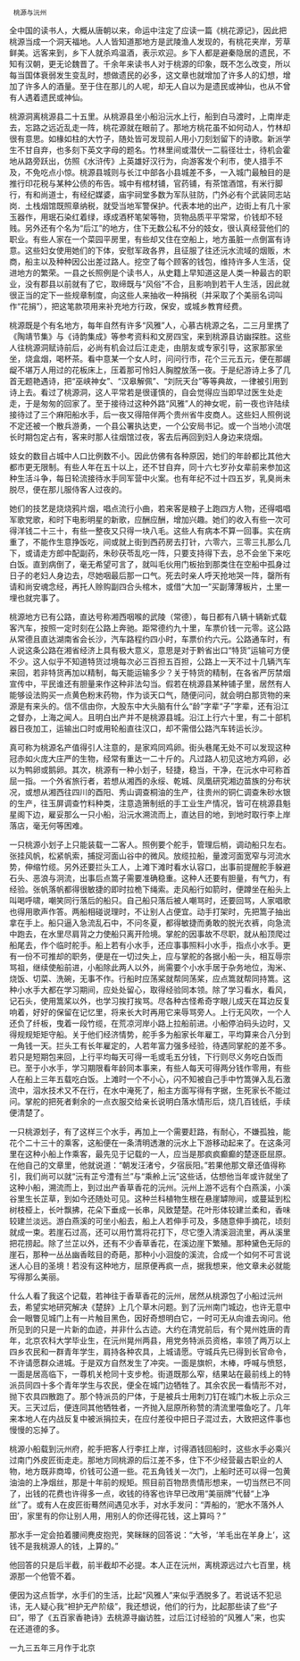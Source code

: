      桃源与沅州 

   全中国的读书人，大概从唐朝以来，命运中注定了应读一篇《桃花源记》，因此把桃源当成一个洞天福地。人人皆知道那地方是武陵渔人发现的，有桃花夹岸，芳草鲜美。远客来到，乡下人就杀鸡温酒，表示欢迎。乡下人都是避秦隐居的遗民，不知有汉朝，更无论魏晋了。千余年来读书人对于桃源的印象，既不怎么改变，所以每当国体衰弱发生变乱时，想做遗民的必多，这文章也就增加了许多人的幻想，增加了许多人的酒量。至于住在那儿的人呢，却无人自以为是遗民或神仙，也从不曾有人遇着遗民或神仙。

   桃源洞离桃源县二十五里。从桃源县坐小船沿沅水上行，船到白马渡时，上南岸走去，忘路之远近乱走一阵，桃花源就在眼前了。那地方桃花虽不如何动人，竹林却很有意思。如椽如柱的大竹子，随处皆可发现前人用小刀刻划留下的诗歌。新派学生不甘自弃，也多刻下英文字母的题名。竹林里间或潜伏一二翦径壮士，待机会霍地从路旁跃出，仿照《水浒传》上英雄好汉行为，向游客发个利市，使人措手不及，不免吃点小惊。桃源县城则与长江中部各小县城差不多，一入城门最触目的是推行印花税与某种公债的布告。城中有棺材铺，官药铺，有茶馆酒馆，有米行脚行，有和尚道士，有经纪媒婆，庙宇祠堂多数为军队驻防，门外必有个武装同志站岗．土栈烟馆既照章纳税，就受当地军警保护。代表本地的出产，边街上有几十家玉器作，用珉石染红着绿，琢成酒杯笔架等物，货物品质平平常常，价钱却不轻贱。另外还有个名为“后江”的地方，住下无数公私不分的妓女，很认真经营他们的职业。有些人家在一个菜园平房里，有些却又住在空船上，地方虽脏一点倒富有诗意。这些妇女使用她们的下体，安慰军政各界，且征服了往还沅水流域的烟贩，木商，船主以及种种因公出差过路人。挖空了每个顾客的钱包，维持许多人生活，促进地方的繁荣。一县之长照例是个读书人，从史籍上早知道这是人类一种最古的职业，没有郡县以前就有了它，取缔既与“风俗”不合，且影响到若干人生活，因此就很正当的定下一些规章制度，向这些人来抽收一种捐税（并采取了个美丽名词叫作“花捐”），把这笔款项用来补充地方行政，保安，或城乡教育经费。

   桃源既是个有名地方，每年自然有许多“风雅”人，心慕古桃源之名，二三月里携了《陶靖节集》与《诗韵集成》等参考资料和文房四宝，来到桃源县访幽探胜。这些人往桃源洞赋诗前后，必尚有机会过后江走走，由朋友或专家引导，这家那家坐坐，烧盒烟，喝杯茶。看中意某一个女人时，问问行市，花个三元五元，便在那龌龊不堪万人用过的花板床上，压着那可怜妇人胸膛放荡一夜。于是纪游诗上多了几首无题艳遇诗，把“巫峡神女”、“汉皋解佩”、“刘阮天台”等等典故，一律被引用到诗上去。看过了桃源洞，这人平常若是很谨慎的，自会觉得应当即早过医生处走走，于是匆匆的回家了。至于接待过这种外路“风雅”人的神女呢，前一夜也许陆续接待过了三个麻阳船水手，后一夜又得陪伴两个贵州省牛皮商人。这些妇人照例说不定还被一个散兵游勇，一个县公署执达吏，一个公安局书记。或一个当地小流氓长时期包定占有，客来时那人往烟馆过夜，客去后再回到妇人身边来烧烟。

   妓女的数目占城中人口比例数不小。因此仿佛有各种原因，她们的年龄都比其他大都市更无限制。有些人年在五十以上，还不甘自弃，同十六七岁孙女辈前来参加这种生活斗争，每日轮流接待水手同军营中火案。也有年纪不过十四五岁，乳臭尚未脱尽，便在那儿服侍客人过夜的。

   她们的技艺是烧烧鸦片烟，唱点流行小曲，若来客是粮子上跑四方人物，还得唱唱军歌党歌，和时下电影明星的新歌，应酬应酬，增加兴趣。她们的收入有些一次可得洋钱二十三十，有些一整夜又只得一块八毛。这些人有病本不算一回事。实在病重了，不能作生意挣饭吃，间或就上街到西药房去打针，六零六，三零三扎那么几下，或请走方郎中配副药，朱砂茯苓乱吃一阵，只要支持得下去，总不会坐下来吃白饭。直到病倒了，毫无希望可言了，就叫毛伙用门板抬到那类住在空船中孤身过日子的老妇人身边去，尽她咽最后那一口气。死去时亲人呼天抢地哭一阵，罄所有请和尚安魂念经，再托人赊购副四合头棺木，或借“大加一”买副薄薄板片，土里一埋也就完事了。

   桃源地方已有公路，直达号称湘西咽喉的武陵（常德），每日都有八辆十辆新式载客汽车，按照一定时刻在公路上奔驰。距常德约九十里，车票价钱一元零。这公路从常德且直达湖南省会长沙，汽车路程约四小时，车票价约六元。公路通车时，有人说这条公路在湘省经济上具有极大意义，意思是对于黔省出口“特货”运输可方便不少。这人似乎不知道特货过境每次必三百担五百担，公路上一天不过十几辆汽车来回，若非特货再加以精制，每天能运输多少？关于特货的精制，在各省严厉禁烟宣传中，平民谁还有胆量来作这种非法勾当。假若在桃源县某种铺子里，居然有人能够设法购买一点黄色粉末药物，作为谈天口气，随便问问，就会明白那货物的来源是有来头的。信不信由你，大股东中大头脑有什么“龄”字辈“子”字辈，还有沿江之督办，上海之闻人。且明白出产并不是桃源县城。沿江上行六十里，有二十部机器日夜加工，运输出口时或用轮船直往汉口，却不需借公路汽车转运长沙。

   真可称为桃源名产值得引人注意的，是家鸡同鸡卵。街头巷尾无处不可以发现这种冠赤如火庞大庄严的生物，经常有重达一二十斤的。凡过路人初见这地方鸡卵，必以为鸭卵或鹅卵。其次，桃源有一种小划子，轻捷，稳当，干净，在沅水中可称首屈一指。一个外省旅行者，若想从湘西的永绥、乾城、凤凰研究湘边苗族的分布状况，或想从湘西往四川的酉阳、秀山调查桐油的生产，往贵州的铜仁调查朱砂水银的生产，往玉屏调查竹料种类，注意造箫制纸的手工业生产情况，皆可在桃源县魁星阁下边，雇妥那么一只小船，沿沅水溯流而上，直达目的地，到地时取行李上岸落店，毫无何等困难。

   一只桃源小划子上只能装载一二客人。照例要个舵手，管理后梢，调动船只左右。张挂风帆，松紧帆索，捕捉河面山谷中的微风。放缆拉船，量渡河面宽窄与河流水势，伸缩竹缆。另外还要拦头工人，上滩下滩时看水认容口，出事前提醒舵手躲避石头、恶浪与泂流，出事后点篙子需要准确稳重。这种人还要有胆量，有气力，有经验。张帆落帆都得很敏捷的即时拉桅下绳索。走风船行如箭时，便蹲坐在船头上叫喝呼啸，嘲笑同行落后的船只。自己船只落后被人嘲骂时，还要回骂，人家唱歌也得用歌声作答。两船相碰说理时，不让别人占便宜。动手打架时，先把篙子抽出拿在手上。船只逼入急流乱石中，不问冬夏，都得敏捷而勇敢的脱光衣裤，向急流中跑去，在水里尽肩背之力使船只离开险境。掌舵的因事故不尽职，就从船顶爬过船尾去，作个临时舵手。船上若有小水手，还应事事照料小水手，指点小水手。更有一份不可推却的职务，便是在一切过失上，应与掌舵的各据小船一头，相互辱宗骂祖，继续使船前进，小船除此两人以外，尚需要个小水手居于杂务地位，淘米、烧饭、切菜、洗碗，无事不作。行船时应荡桨就帮同荡桨，应点篙就帮同持篙。这种小水手大都在学习期间，应处处留心，取得经验同本领。除了学习看水，看风，记石头，使用篙桨以外，也学习挨打挨骂。尽各种古怪希奇字眼儿成天在耳边反复响着，好好的保留在记忆里，将来长大时再用它来辱骂旁人。上行无风吹，一个人还负了纤板，曳着一段竹缆，在荒凉河岸小路上拉船前进。小船停泊码头边时，又得规规矩矩守船。关于他们经济情势，舵手多为船家长年雇工，平均算来合八分到一角钱一天。拦头工有长年雇定的，人若年富力强多经验，待遇同掌舵的差不多。若只是短期包来回，上行平均每天可得一毛或毛五分钱，下行则尽义务吃白饭而已。至于小水手，学习期限看年龄同本事来，有些人每天可得两分钱作零用，有些人在船上三年五载吃白饭。上滩时一个不小心，闪不知被自己手中竹篙弹入乱石激流中，泅水技术又不在行，在水中淹死了，船主方面写得有字据，生死家长不能过问。掌舵的把死者剩余的一点衣服交给亲长说明白落水情形后，烧几百钱纸，手续便清楚了。

   一只桃源划子，有了这样三个水手，再加上一个需要赶路，有耐心，不嫌孤独，能花个二十三十的乘客，这船便在一条清明透澈的沅水上下游移动起来了。在这条河里在这种小船上作乘客，最先见于记载的一人，应当是那疯疯癫癫的楚逐臣屈原。在他自己的文章里，他就说道：“朝发汪渚兮，夕宿辰阳。”若果他那文章还值得称引，我们尚可以就“沅有芷兮澧有兰”与“乘舲上沅”这些话，估想他当年或许就坐了这种小船，溯流而上，到过出产香草香花的沅州。沅州上游不远有个白燕溪，小溪谷里生长芷草，到如今还随处可见。这种兰科植物生根在悬崖罅隙间，或蔓延到松树枝桠上，长叶飘拂，花朵下垂成一长串，风致楚楚。花叶形体较建兰柔和，香味较建兰淡远。游白燕溪的可坐小船去，船上人若伸手可及，多随意伸手摘花，顷刻就成一束。若崖石过高，还可以用竹篙将花打下，尽它堕入清溪洄流里，再从溪里把花捞起。除了兰芷以外，还有不少香草香花，在溪边崖下繁殖。那种黛色无际的崖石，那种一丛丛幽香眩目的奇葩，那种小小洄旋的溪流，合成一个如何不可言说迷人心目的圣境！若没有这种地方，屈原便再疯一点，据我想来，他文章未必就能写得那么美丽。

   什么人看了我这个记载，若神往于香草香花的沅州，居然从桃源包了小船过沅州去，希望实地研究解决《楚辞》上几个草木问题。到了沅州南门城边，也许无意中会一眼瞥见城门上有一片触目黑色，因好奇想明白它，一时可无从向谁去询问。他所见到的只是一片新的血迹，并非什么古迹。大约在清党前后，有个晃州姓唐的青年，北京农科大学毕业生，在沅州晃州两县，用党务特派员资格，率领了两万以上四乡农民和一群青年学生，肩持各种农具，上城请愿。守城兵先已得到长官命令，不许请愿群众进城。于是双方自然发生了冲突。一面是旗帜，木棒，呼喊与愤怒，一面是居高临下，一尊机关枪同十支步枪。街道既那么窄，结果站在最前线上的特派员同四十多个青年学生与农民，便全在城门边牺牲了。其余农民一看情形不对，抛下农具四散跑了。那个特派员的尸体，于是被兵士用刺刀钉在城门木板上示众三天。三天过后，便连同其他牺牲者，一齐抛入屈原所称赞的清流里喂鱼吃了。几年来本地人在内战反复中被派捐拉夫，在应付差役中把日子混过去，大致把这件事也慢慢的忘掉了。

   桃源小船载到沅州府，舵手把客人行李扛上岸，讨得酒钱回船时，这些水手必乘兴过南门外皮匠街走走。那地方同桃源的后江差不多，住下不少经营最古职业的人物，地方既非商埠，价钱可公道一些。花五角钱关一次门，上船时还可以得一包黄油油的上净烟丝，那是十年前的规矩。照目前百物昂贵情形想来，一切当然已不同了，出钱的花费也许得多一点，收钱的待客也许早已改用“美丽牌”代替“上净丝”了。或有人在皮匠街蓦然间遇见水手，对水手发问：“弄船的，‘肥水不落外人田’，家里有的你让别人用，用别人的你还得花钱，这上算吗？” 

   那水手一定会拍着腰间麂皮抱兜，笑眯眯的回答说：“大爷，‘羊毛出在羊身上’，这钱不是我桃源人的钱，上算的。” 

   他回答的只是后半截，前半截却不必提。本人正在沅州，离桃源远过六七百里，桃源那一个他管不着。 

   便因为这点哲学，水手们的生活，比起“风雅人”来似乎洒脱多了。若说话不犯忌讳，无人疑心我“袒护无产阶级”，我还想说，他们的行为，比起那些读了些“子曰”，带了《五百家香艳诗》去桃源寻幽访胜，过后江讨经验的“风雅人”来，也实在还道德的多。

   一九三五年三月作于北京 

